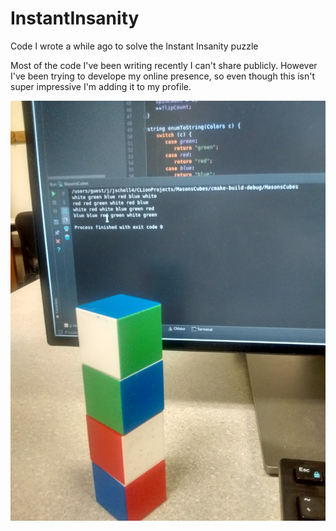 # InstantInsanity
Code I wrote a while ago to solve the Instant Insanity puzzle

Most of the code I've been writing recently I can't share publicly.
However I've been trying to develope my online presence, so even though this isn't super impressive I'm adding it to my profile.

![Image](./IMG_20180109_181634.jpg) 
